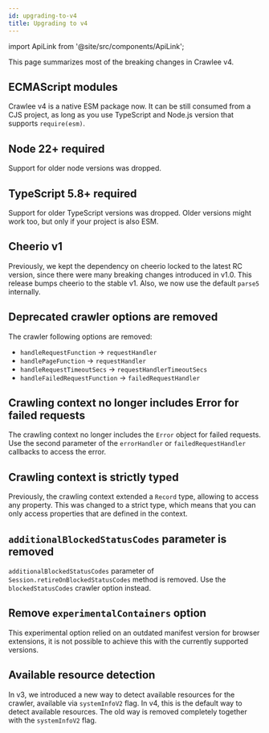 ```yaml
---
id: upgrading-to-v4
title: Upgrading to v4
---
```


import ApiLink from '@site/src/components/ApiLink';

This page summarizes most of the breaking changes in Crawlee v4.

## ECMAScript modules

Crawlee v4 is a native ESM package now. It can be still consumed from a CJS project, as long as you use TypeScript and Node.js version that supports `require(esm)`.

## Node 22+ required

Support for older node versions was dropped.

## TypeScript 5.8+ required

Support for older TypeScript versions was dropped. Older versions might work too, but only if your project is also ESM.

## Cheerio v1

Previously, we kept the dependency on cheerio locked to the latest RC version, since there were many breaking changes introduced in v1.0. This release bumps cheerio to the stable v1. Also, we now use the default `parse5` internally.

## Deprecated crawler options are removed

The crawler following options are removed:

- `handleRequestFunction` -> `requestHandler`
- `handlePageFunction` -> `requestHandler`
- `handleRequestTimeoutSecs` -> `requestHandlerTimeoutSecs`
- `handleFailedRequestFunction` -> `failedRequestHandler`

## Crawling context no longer includes Error for failed requests

The crawling context no longer includes the `Error` object for failed requests. Use the second parameter of the `errorHandler` or `failedRequestHandler` callbacks to access the error.

## Crawling context is strictly typed

Previously, the crawling context extended a `Record` type, allowing to access any property. This was changed to a strict type, which means that you can only access properties that are defined in the context.

## `additionalBlockedStatusCodes` parameter is removed

`additionalBlockedStatusCodes` parameter of `Session.retireOnBlockedStatusCodes` method is removed. Use the `blockedStatusCodes` crawler option instead.

## Remove `experimentalContainers` option

This experimental option relied on an outdated manifest version for browser extensions, it is not possible to achieve this with the currently supported versions.

## Available resource detection

In v3, we introduced a new way to detect available resources for the crawler, available via `systemInfoV2` flag. In v4, this is the default way to detect available resources. The old way is removed completely together with the `systemInfoV2` flag.
